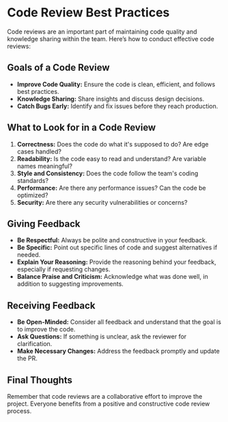 # Code Review Best Practices

Code reviews are an important part of maintaining code quality and knowledge sharing within the team. Here’s how to conduct effective code reviews:

## Goals of a Code Review

- **Improve Code Quality:** Ensure the code is clean, efficient, and follows best practices.
- **Knowledge Sharing:** Share insights and discuss design decisions.
- **Catch Bugs Early:** Identify and fix issues before they reach production.

## What to Look for in a Code Review

1. **Correctness:** Does the code do what it's supposed to do? Are edge cases handled?
2. **Readability:** Is the code easy to read and understand? Are variable names meaningful?
3. **Style and Consistency:** Does the code follow the team's coding standards?
4. **Performance:** Are there any performance issues? Can the code be optimized?
5. **Security:** Are there any security vulnerabilities or concerns?

## Giving Feedback

- **Be Respectful:** Always be polite and constructive in your feedback.
- **Be Specific:** Point out specific lines of code and suggest alternatives if needed.
- **Explain Your Reasoning:** Provide the reasoning behind your feedback, especially if requesting changes.
- **Balance Praise and Criticism:** Acknowledge what was done well, in addition to suggesting improvements.

## Receiving Feedback

- **Be Open-Minded:** Consider all feedback and understand that the goal is to improve the code.
- **Ask Questions:** If something is unclear, ask the reviewer for clarification.
- **Make Necessary Changes:** Address the feedback promptly and update the PR.

## Final Thoughts

Remember that code reviews are a collaborative effort to improve the project. Everyone benefits from a positive and constructive code review process.
